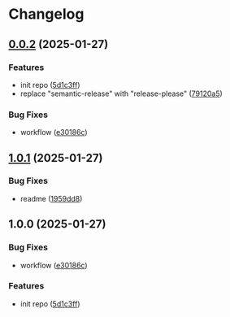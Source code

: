 # Changelog

## [0.0.2](https://github.com/odigos-io/ui-components/compare/ui-components-v0.0.1...ui-components-v0.0.2) (2025-01-27)


### Features

* init repo ([5d1c3ff](https://github.com/odigos-io/ui-components/commit/5d1c3fff14013d417ee7da2e8ea2de3e7ae338cc))
* replace "semantic-release" with "release-please" ([79120a5](https://github.com/odigos-io/ui-components/commit/79120a5ec599079cc4f4d8eb1f5766200e19dfec))


### Bug Fixes

* workflow ([e30186c](https://github.com/odigos-io/ui-components/commit/e30186c0935630f8012ca8e26f81c820bdeebc55))

## [1.0.1](https://github.com/odigos-io/ui-components/compare/v1.0.0...v1.0.1) (2025-01-27)


### Bug Fixes

* readme ([1959dd8](https://github.com/odigos-io/ui-components/commit/1959dd823507231ce9b6442cae67ebea9da2ac7a))

## 1.0.0 (2025-01-27)


### Bug Fixes

* workflow ([e30186c](https://github.com/odigos-io/ui-components/commit/e30186c0935630f8012ca8e26f81c820bdeebc55))


### Features

* init repo ([5d1c3ff](https://github.com/odigos-io/ui-components/commit/5d1c3fff14013d417ee7da2e8ea2de3e7ae338cc))
